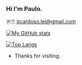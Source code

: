 ### Hi I'm Paulo.

🇵🇹
pcardoso.lei@gmail.com


[![My GitHub stats](https://github-readme-stats.vercel.app/api?username=pcardosolei)](https://github.com/anuraghazra/github-readme-stats)

[![Top Langs](https://github-readme-stats.vercel.app/api/top-langs/?username=pcardosolei&layout=compact&count_private=true)](https://github.com/anuraghazra/github-readme-stats)


- Thanks for visiting.
